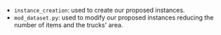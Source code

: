 - `instance_creation`: used to create our proposed instances.
- `mod_dataset.py`: used to modify our proposed instances reducing the number of items and the trucks' area.